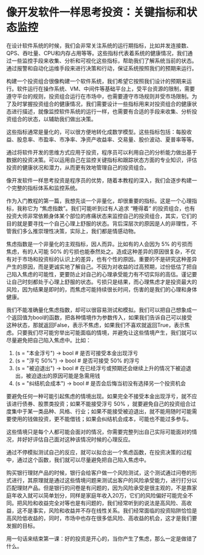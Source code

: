 # 像开发软件一样思考投资：关键指标和状态监控

在设计软件系统的时候，我们会非常关注系统的运行期指标，比如并发连接数、QPS、吞吐量、CPU和内存占用等等。这些指标代表着系统的健康情况，我们通过一些监控手段来收集、分析和可视化这些指标，帮助我们了解系统当前的状态。通过报警和自动化运维手段来进行决策和行动，保证系统按照我们的预期来运行。

构建一个投资组合很像构建一个软件系统，我们希望它按照我们设计的预期来运行。软件运行在操作系统、VM、中间件等基础平台上，受平台资源的限制，需要遵守平台的规则，投资组合运行在市场中，也需要遵守市场规则并受市场限制。为了及时掌握投资组合的健康情况，我们需要设计一些指标用来对投资组合的健康状态进行描述，就像监控软件系统的运行一样，也需要有合适的手段来收集、分析投资组合的状态，以辅助我们做出决策。

这些指标通常是量化的，可以很方便地转化成数学模型。这些指标包括：每股收益、股息率、市盈率、市净率、净资产收益率、交易量、股价波动、夏普率等等。

通过将软件开发的思维方式应用于投资，程序员可以利用自己的分析能力做出基于数据的投资决策。可以运用自己在监控关键指标和跟踪状态方面的专业知识，评估投资的健康状况和潜力，从而更有效地管理自己的投资组合。

像开发软件一样思考投资是程序员的优势，随着本教程的深入，我们会逐步构建一个完整的指标体系和监控系统。

作为入门教程的第一篇，我想先谈一个非量化，却很重要的指标。这是一个心理指标，我称它为 “焦虑指数”。我们可能听到过有人追求 “睡得着“ 的投资组合，也有投资大师非常依赖身体某个部位的疼痛状态来监控自己的投资组合，其实，它们的目的就是要寻找一个自己心理上舒服的状态。背后深层次的原因是人的非理性，不管我们多么推崇理性决策，实际上，我们都是情感动物。

焦虑指数是一个非量化的主观指标，因人而异。比如有的人会因为 5% 的亏损而焦虑，有的人可能 50% 的亏损也能泰然处之。造成这种差异的原因很复杂，不仅有对于市场和投资标的认识上的差异，也有个性的原因。重要的不是研究这种差异产生的原因，而是更诚实地了解自己。不因为对收益的过高预期，过份低估了把自己陷入焦虑的可能性，更要防止对自己的心理承受能力有不切实际的高估。谨记要让自己时刻都处于心理上舒服的状态。亏损只是结果，而心理焦虑才是投资最大的风险，因为结果是即时的，而焦虑可能持续很长时间，伤害的是我们的心理和身体健康。

我们不能准确量化焦虑指数，却可以很容易测试和模拟。我们可以把自己想象成一个返回值为bool的函数，把各种情境作为参数传入，如果我们告诉自己可以接受这种状态，那就返回False，表示不焦虑，如果我们不喜欢就返回True，表示焦虑。只要我们尽可能穷举出可能面临的情境，并避免让这些情境产生，我们就可以尽量避免把自己陷入焦虑中。比如：

1. (s = "本金浮亏") -> bool # 是否可接受本金出现浮亏
2. (s = "浮亏 50%") -> bool # 是否可接受 50% 的浮亏
3. (s = "被迫退出") -> bool # 在已经浮亏或预期还会继续上升的情况下被迫退出，被迫退出的原因可能是急需用钱
4. (s = "纠结机会成本") -> bool # 是否会后悔当初没有选择另一个投资机会

要避免任何一种可能引起焦虑的情境出现。如果完全不接受本金出现浮亏，就不应该进行债券、股票类投资；如果不能接受浮亏 50% ，就要避免自己的投资组合过度集中于某一类品种、风格、行业；如果不能接受被迫退出，就不能用随时可能需要使用的钱做投资，更不能借钱；如果会纠结机会成本，可能也不能过多参与。

这些情境只是每个人都可能会面对的情况，你需要完整列出自己实际可能面对的情况，并好好评估自己面对这种该情况时候的心理反应。

通过不停模拟测试自己的反应，就可以拟合出一个焦虑函数，在投资决策的过程中，通过这个函数，我们就可以尽量避免把自己陷入焦虑中。

购买银行理财产品的时候，银行会给客户做一个风险测试，这个测试通过问卷的形式进行，其原理就是通过这些情境问题来测试出客户的风险承受能力，进行打分以匹配理财产品。但是银行的问卷是有问题的，因为风险承受是很主观的，不是靠家庭年收入就可以简单划分，同样是家庭年收入20万，它们的风险偏好可能完全不同。把风险和收益完全对等也是有问题的，我们经常听到的说法是高风险、高收益，这不是事实，风险和收益并不存在线性关系。我们经常面临的投资陷阱恰恰是高风险低收益的，同时，市场中也存在很多低风险、高收益的机会，这才是我们要发掘的目标。

用一句话来结束第一课：好的投资是开心的，当你产生了焦虑，那么一定是做错了什么。